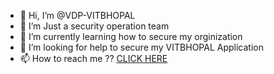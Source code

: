 - 👋 Hi, I’m @VDP-VITBHOPAL
- 👀 I’m Just a security operation team
- 🌱 I’m currently learning how to secure my orginization
- 💞️ I’m looking for help to secure my VITBHOPAL Application
- 📫 How to reach me ?? [CLICK HERE](https://github.com/VDP-VITBHOPAL/discussion/discussions)

<!---
VDP-VITBHOPAL/VDP-VITBHOPAL is a ✨ special ✨ repository because its `README.md` (this file) appears on your GitHub profile.
You can click the Preview link to take a look at your changes.
--->
